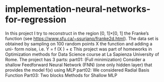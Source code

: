 # implementation-neural-networks-for-regression
In this project I try  to reconstruct in the region [0, 1]×[0, 1] the Franke’s function (see https://www.sfu.ca/~ssurjano/franke2d.html). The data set is obtained by sampling on 100 random points X the function and adding a uni- form noise, i.e. Y = f (X ) + ε 
This project was part of homeworks in Optimization methods for Data Science course at La Sapienza University of Rome. 
The project has 3 parts:
part01: (Full minimization) Consider a shallow Feedforward Neural Network (FNN) (one
only hidden layer) that provides the model f(x) using MLP
part02: We considered Radial Basis Function 
Part03: Two blocks Methods for Shallow MLP
